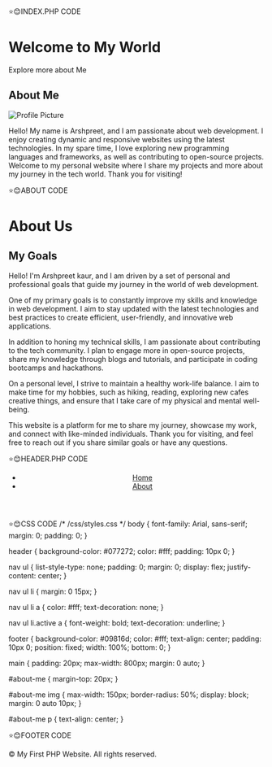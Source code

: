 ⭐😊INDEX.PHP CODE
<!-- /index.php -->
<?php include 'includes/header.php'; ?>
<main>
           <h1>Welcome to My World</h1>
           <p>Explore more about Me</p>
           <section id="about-me">
           <h2>About Me</h2>
           <img src="https://i.pinimg.com/550x/69/da/63/69da631d7d76642ca52e41e15624f46b.jpg" alt="Profile Picture">
           <p>Hello! My name is Arshpreet, and I am passionate about web development. I enjoy creating dynamic and responsive websites using the latest technologies. In my spare time, I love exploring new programming languages and frameworks, as well as contributing to open-source projects. Welcome to my personal website where I share my projects and more about my journey in the tech world. Thank you for visiting!</p>
</section>
</main>
<?php include 'includes/footer.php'; ?>


⭐😊ABOUT CODE    
<!-- /about.php -->
<?php include 'includes/header.php'; ?>
<main>
    <h1>About Us</h1>
    <section id="my-goals">
        <h2>My Goals</h2>
        <p>Hello! I'm Arshpreet kaur, and I am driven by a set of personal and professional goals that guide my journey in the world of web development.</p>
        <p>One of my primary goals is to constantly improve my skills and knowledge in web development. I aim to stay updated with the latest technologies and best practices to create efficient, user-friendly, and innovative web applications.</p>
        <p>In addition to honing my technical skills, I am passionate about contributing to the tech community. I plan to engage more in open-source projects, share my knowledge through blogs and tutorials, and participate in coding bootcamps and hackathons.</p>
        <p>On a personal level, I strive to maintain a healthy work-life balance. I aim to make time for my hobbies, such as  hiking, reading, exploring new cafes creative things, and ensure that I take care of my physical and mental well-being.</p>
        <p>This website is a platform for me to share my journey, showcase my work, and connect with like-minded individuals. Thank you for visiting, and feel free to reach out if you share similar goals or have any questions.</p>
    </section>


</main>
<?php include 'includes/footer.php'; ?>


⭐😊HEADER.PHP CODE
<!-- /includes/header.php -->
<!DOCTYPE html>
<html lang="en">
<head>
    <meta charset="UTF-8">
    <meta name="viewport" content="width=device-width, initial-scale=1.0">
    <link rel="stylesheet" href="css/styles.css">
    <title>My First PHP Website</title>
</head>
<body>
    <header>
        <nav>
            <ul>
                <li class="<?= basename($_SERVER['PHP_SELF']) == 'index.php' ? 'active' : '' ?>">
                    <a href="index.php">Home</a>
                </li>
                <li class="<?= basename($_SERVER['PHP_SELF']) == 'about.php' ? 'active' : '' ?>">
                    <a href="about.php">About</a>
                </li>
                <!-- Add more navigation items here -->
            </ul>
        </nav>
    </header>
</body>
</html>


⭐😊CSS CODE
/* /css/styles.css */
body {
    font-family: Arial, sans-serif;
    margin: 0;
    padding: 0;
}
 
header {
    background-color: #077272;
    color: #fff;
    padding: 10px 0;
}
 
nav ul {
    list-style-type: none;
    padding: 0;
    margin: 0;
    display: flex;
    justify-content: center;
}
 
nav ul li {
    margin: 0 15px;
}
 
nav ul li a {
    color: #fff;
    text-decoration: none;
}
 
nav ul li.active a {
    font-weight: bold;
    text-decoration: underline;
}
 
footer {
    background-color: #09816d;
    color: #fff;
    text-align: center;
    padding: 10px 0;
    position: fixed;
    width: 100%;
    bottom: 0;
}
 
main {
    padding: 20px;
    max-width: 800px;
    margin: 0 auto;
}
 
#about-me {
    margin-top: 20px;
}
 
#about-me img {
    max-width: 150px;
    border-radius: 50%;
    display: block;
    margin: 0 auto 10px;
}
 
#about-me p {
    text-align: center;
}


⭐😊FOOTER CODE
<!-- /includes/footer.php -->
<footer>
    <p>&copy; <?= date("Y") ?> My First PHP Website. All rights reserved.</p>
</footer>
    
